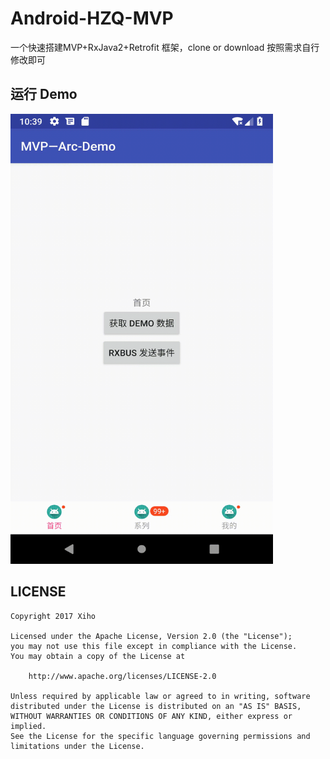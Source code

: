 

# Android-HZQ-MVP
一个快速搭建MVP+RxJava2+Retrofit 框架，clone or download 按照需求自行修改即可

##  运行 Demo

<img height=720 width=420 src="/screenshot/MVP-Arch-Demo.gif"/>

## LICENSE

```
Copyright 2017 Xiho

Licensed under the Apache License, Version 2.0 (the "License");
you may not use this file except in compliance with the License.
You may obtain a copy of the License at

    http://www.apache.org/licenses/LICENSE-2.0

Unless required by applicable law or agreed to in writing, software
distributed under the License is distributed on an "AS IS" BASIS,
WITHOUT WARRANTIES OR CONDITIONS OF ANY KIND, either express or implied.
See the License for the specific language governing permissions and
limitations under the License.
```
